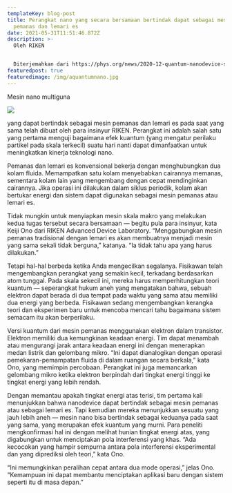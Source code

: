 ```yaml
---
templateKey: blog-post
title: Perangkat nano yang secara bersamaan bertindak dapat sebagai mesin
  pemanas dan lemari es
date: 2021-05-31T11:51:46.872Z
description: >-
  Oleh RIKEN


  Diterjemahkan dari https://phys.org/news/2020-12-quantum-nanodevice-simultaneously-refrigerator.html
featuredpost: true
featuredimage: /img/aquantumnano.jpg
---
```



Mesin nano multiguna

![](/img/aquantumnano.jpg)

 yang dapat bertindak sebagai mesin pemanas dan lemari es pada saat yang sama telah dibuat oleh para insinyur RIKEN. Perangkat ini adalah salah satu yang pertama menguji bagaimana efek kuantum (yang mengatur perilaku partikel pada skala terkecil) suatu hari nanti dapat dimanfaatkan untuk meningkatkan kinerja teknologi nano.

Pemanas dan lemari es konvensional bekerja dengan menghubungkan dua kolam fluida. Memampatkan satu kolam menyebabkan cairannya memanas, sementara kolam lain yang mengembang dengan cepat mendinginkan cairannya. Jika operasi ini dilakukan dalam siklus periodik, kolam akan bertukar energi dan sistem dapat digunakan sebagai mesin pemanas atau lemari es.

Tidak mungkin untuk menyiapkan mesin skala makro yang melakukan kedua tugas tersebut secara bersamaan — begitu pula para insinyur, kata Keiji Ono dari RIKEN Advanced Device Laboratory. “Menggabungkan mesin pemanas tradisional dengan lemari es akan membuatnya menjadi mesin yang sama sekali tidak berguna,” katanya. “Ia tidak tahu apa yang harus dilakukan.”

Tetapi hal-hal berbeda ketika Anda mengecilkan segalanya. Fisikawan telah mengembangkan perangkat yang semakin kecil, terkadang berdasarkan atom tunggal. Pada skala sekecil ini, mereka harus memperhitungkan teori kuantum — seperangkat hukum aneh yang mengatakan bahwa, sebuah elektron dapat berada di dua tempat pada waktu yang sama atau memiliki dua energi yang berbeda. Fisikawan sedang mengembangkan kerangka teori dan eksperimen baru untuk mencoba mencari tahu bagaimana sistem semacam itu akan berperilaku.

Versi kuantum dari mesin pemanas menggunakan elektron dalam transistor. Elektron memiliki dua kemungkinan keadaan energi. Tim dapat menambah atau mengurangi jarak antara keadaan energi ini dengan menerapkan medan listrik dan gelombang mikro. “Ini dapat dianalogikan dengan operasi pemekaran-pemampatan fluida di dalam ruangan secara berkala,” kata Ono, yang memimpin percobaan. Perangkat ini juga memancarkan gelombang mikro ketika elektron berpindah dari tingkat energi tinggi ke tingkat energi yang lebih rendah.

Dengan memantau apakah tingkat energi atas terisi, tim pertama kali menunjukkan bahwa nanodevice dapat bertindak sebagai mesin pemanas atau sebagai lemari es. Tapi kemudian mereka menunjukkan sesuatu yang jauh lebih aneh — mesin nano bisa bertindak sebagai keduanya pada saat yang sama, yang merupakan efek kuantum yang murni. Para peneliti mengkonfirmasi hal ini dengan melihat hunian tingkat energi atas, yang digabungkan untuk menciptakan pola interferensi yang khas. “Ada kecocokan yang hampir sempurna antara pola interferensi eksperimental dan yang diprediksi oleh teori,” kata Ono.

“Ini memungkinkan peralihan cepat antara dua mode operasi,” jelas Ono. “Kemampuan ini dapat membantu menciptakan aplikasi baru dengan sistem seperti itu di masa depan.”